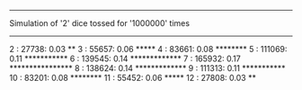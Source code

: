***
Simulation of '2' dice tossed for '1000000' times
***

 2 :    27738:  0.03 **
 3 :    55657:  0.06 *****
 4 :    83661:  0.08 ********
 5 :   111069:  0.11 ***********
 6 :   139545:  0.14 *************
 7 :   165932:  0.17 ****************
 8 :   138624:  0.14 *************
 9 :   111313:  0.11 ***********
10 :    83201:  0.08 ********
11 :    55452:  0.06 *****
12 :    27808:  0.03 **